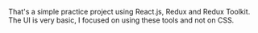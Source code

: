 That's a simple practice project using React.js, Redux and Redux Toolkit.
The UI is very basic, I focused on using these tools and not on CSS.
